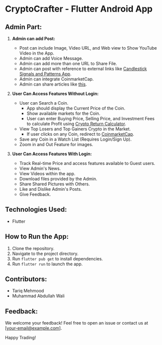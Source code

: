 # CryptoCrafter - Flutter Android App

## Admin Part:

1. **Admin can add Post:**
   - Post can include Image, Video URL, and Web view to Show YouTube Video in the App.
   - Admin can add Voice Message.
   - Admin can add more than one URL to Share File.
   - Admin can post with reference to external links like [Candlestick Signals and Patterns App](https://play.google.com/store/apps/details?id=com.candlesticsignalsandpatterns.app&hl=en_US).
   - Admin can integrate CoinmarketCap.
   - Admin can share articles like [this](https://coinmarketcap.com/community/articles/65851c7a76f2e4352192b5cf/).

2. **User Can Access Features Without Login:**
   - User can Search a Coin.
     - App should display the Current Price of the Coin.
     - Show available markets for the Coin.
     - User can enter Buying Price, Selling Price, and Investment Fees to calculate Profit using [Crypto Return Calculator](https://cryptoreturncalculator.com/).
   - View Top Losers and Top Gainers Crypto in the Market.
     - If user clicks on any Coin, redirect to [CoinmarketCap](https://coinmarketcap.com/).
   - Save any Coin in a Watch List (Requires Login/Sign Up).
   - Zoom in and Out Feature for images.

3. **User Can Access Features With Login:**
   - Track Real-time Price and access features available to Guest users.
   - View Admin's News.
   - View Videos within the app.
   - Download files provided by the Admin.
   - Share Shared Pictures with Others.
   - Like and Dislike Admin's Posts.
   - Give Feedback.

## Technologies Used:
- Flutter

## How to Run the App:
1. Clone the repository.
2. Navigate to the project directory.
3. Run `flutter pub get` to install dependencies.
4. Run `flutter run` to launch the app.

## Contributors:
- Tariq Mehmood
- Muhammad Abdullah Wali

## Feedback:
We welcome your feedback! Feel free to open an issue or contact us at [your-email@example.com].

Happy Trading!
